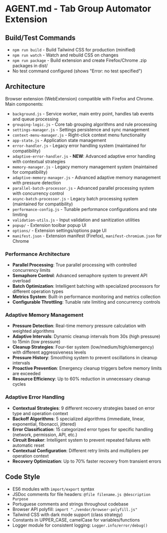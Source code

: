 # AGENT.md - Tab Group Automator Extension

## Build/Test Commands
- `npm run build` - Build Tailwind CSS for production (minified)
- `npm run watch` - Watch and rebuild CSS on changes
- `npm run package` - Build extension and create Firefox/Chrome .zip packages in dist/
- No test command configured (shows "Error: no test specified")

## Architecture
Browser extension (WebExtension) compatible with Firefox and Chrome. Main components:
- `background.js` - Service worker, main entry point, handles tab events and queue processing
- `grouping-logic.js` - Core tab grouping algorithms and rule processing  
- `settings-manager.js` - Settings persistence and sync management
- `context-menu-manager.js` - Right-click context menu functionality
- `app-state.js` - Application state management
- `error-handler.js` - Legacy error handling system (maintained for compatibility)
- `adaptive-error-handler.js` - **NEW**: Advanced adaptive error handling with contextual strategies
- `memory-manager.js` - Legacy memory management system (maintained for compatibility)
- `adaptive-memory-manager.js` - Advanced adaptive memory management with pressure detection
- `parallel-batch-processor.js` - Advanced parallel processing system with concurrency control
- `async-batch-processor.js` - Legacy batch processing system (maintained for compatibility)
- `performance-config.js` - Tunable performance configurations and rate limiting
- `validation-utils.js` - Input validation and sanitization utilities
- `popup/` - Extension toolbar popup UI
- `options/` - Extension settings/options page UI
- `manifest.json` - Extension manifest (Firefox), `manifest-chromium.json` for Chrome

### Performance Architecture
- **Parallel Processing**: True parallel processing with controlled concurrency limits
- **Semaphore Control**: Advanced semaphore system to prevent API overload
- **Batch Optimization**: Intelligent batching with specialized processors for different operation types
- **Metrics System**: Built-in performance monitoring and metrics collection
- **Configurable Throttling**: Tunable rate limiting and concurrency controls

### Adaptive Memory Management
- **Pressure Detection**: Real-time memory pressure calculation with weighted algorithms
- **Adaptive Intervals**: Dynamic cleanup intervals from 30s (high pressure) to 15min (low pressure)
- **Cleanup Strategies**: Four-tier system (low/medium/high/emergency) with different aggressiveness levels
- **Pressure History**: Smoothing system to prevent oscillations in cleanup intervals
- **Proactive Prevention**: Emergency cleanup triggers before memory limits are exceeded
- **Resource Efficiency**: Up to 60% reduction in unnecessary cleanup cycles

### Adaptive Error Handling
- **Contextual Strategies**: 9 different recovery strategies based on error type and operation context
- **Backoff Algorithms**: 5 specialized algorithms (immediate, linear, exponential, fibonacci, jittered)
- **Error Classification**: 15 categorized error types for specific handling (network, permission, API, etc.)
- **Circuit Breaker**: Intelligent system to prevent repeated failures with automatic reset
- **Contextual Configuration**: Different retry limits and multipliers per operation context
- **Recovery Optimization**: Up to 70% faster recovery from transient errors

## Code Style
- ES6 modules with `import/export` syntax
- JSDoc comments for file headers: `@file filename.js @description Purpose`
- Portuguese comments and strings throughout codebase
- Browser API polyfill: `import "./vendor/browser-polyfill.js"`
- Tailwind CSS with dark mode support (class strategy)
- Constants in UPPER_CASE, camelCase for variables/functions
- Logger module for consistent logging: `Logger.info/error/debug()`

